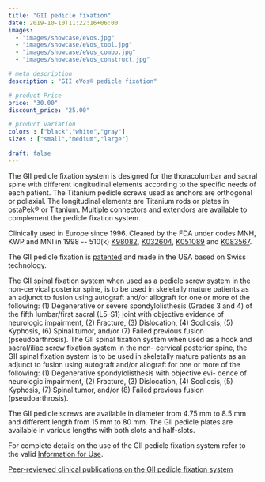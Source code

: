 ```yaml
---
title: "GII pedicle fixation"
date: 2019-10-10T11:22:16+06:00
images: 
  - "images/showcase/eVos.jpg"
  - "images/showcase/eVos_tool.jpg"
  - "images/showcase/eVos_combo.jpg"
  - "images/showcase/eVos_construct.jpg"

# meta description
description : "GII eVos® pedicle fixation"

# product Price
price: "30.00"
discount_price: "25.00"

# product variation
colors : ["black","white","gray"]
sizes : ["small","medium","large"]

draft: false
---
```


The GII pedicle fixation system is designed for the thoracolumbar and sacral spine with different longitudinal elements according to the specific needs of each patient. The Titanium pedicle screws used as anchors are orthogonal or poliaxial. The longitudinal elements are Titanium rods or plates in ostaPek® or Titanium. Multiple connectors and extendors are available to complement the pedicle fixation system.

Clinically used in Europe since 1996. Cleared by the FDA under codes MNH, KWP and MNI in 1998 -- 510(k) [K98082](https://www.accessdata.fda.gov/cdrh_docs/pdf/K980852.pdf), [K032604](https://www.accessdata.fda.gov/cdrh_docs/pdf3/K032604.pdf), [K051089](https://www.accessdata.fda.gov/cdrh_docs/pdf5/K051089.pdf) and [K083567](https://www.accessdata.fda.gov/cdrh_docs/pdf8/K083567.pdf).

The GII pedicle fixation is [patented](https://www.spinenuances.com/download/patents) and made in the USA based on Swiss technology.

The GII spinal fixation system when used as a pedicle screw system in the non-cervical posterior spine,  is to be used in skeletally mature patients as an adjunct to fusion using autograft and/or allograft for one or more of the following:
(1) Degenerative or severe spondylolisthesis (Grades 3 and 4) of the fifth lumbar/first sacral (L5-S1) joint with objective evidence of neurologic impairment,
(2) Fracture,
(3) Dislocation,
(4) Scoliosis,
(5) Kyphosis,
(6) Spinal tumor, and/or
(7) Failed previous fusion (pseudoarthrosis).
The GII spinal fixation system when used as a hook and sacral/iliac screw fixation system in the non- cervical posterior spine, the GII spinal fixation system is to be used in skeletally mature patients as an adjunct to fusion using autograft and/or allograft for one or more of the following:
(1) Degenerative spondylolisthesis with objective evi- dence of neurologic impairment,
(2) Fracture,
(3) Dislocation,
(4) Scoliosis,
(5) Kyphosis,
(7) Spinal tumor, and/or
(8) Failed previous fusion (pseudoarthrosis).

The GII pedicle screws are available in diameter from 4.75 mm to 8.5 mm and different length from 15 mm to 80 mm. The GII pedicle plates are available in various lengths with both slots and half-slots.

For complete details on the use of the GII pedicle fixation system refer to the valid  [Information for Use](https://saps2412.github.io/IFUs/US_GII_spinal_fixation_system_IFU_2020-05.pdf).

[Peer-reviewed clinical publications on the GII pedicle fixation system](https://www.spinenuances.com/download/publications)
